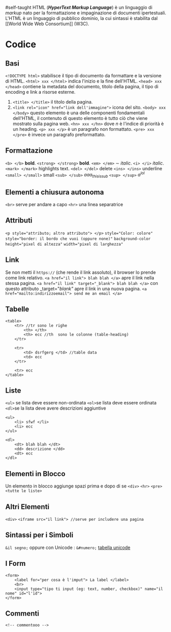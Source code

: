 #self-taught 
HTML (___HyperText Markup Language___) è un linguaggio di _markup_ nato per la formattazione e impaginazione di documenti ipertestuali.
L'HTML è un linguaggio di pubblico dominio, la cui sintassi è stabilita dal [[World Wide Web Consortium]] (W3C).
# Codice
## Basi
`<!DOCTYPE html>` stabilisce il tipo di documento da formattare e la versione di HTML.
`<html> xxx </html>` indica l'inizio e la fine dell'HTML.
`<head> xxx </head>` contiene la metadata del documento, titolo della pagina, il tipo di encoding e link a risorse esterne.
1. `<title> </title>` il titolo della pagina.
2. `<link rel="icon" href="link dell'immagine">` icona del sito.
`<body> xxx </body>` questo elemento è una delle componenti fondamentali dell'HTML, il contenuto di questo elemento è tutto ciò che viene mostrato sulla pagina web.
`<hn> xxx </hn>` dove $n$ è l'indice di priorità è un heading.
`<p> xxx </p>` è un paragrafo non formattato.
`<pre> xxx </pre>` è invece un paragrafo preformattato.
## Formattazione
`<b> </b>` __bold__.
`<strong> </strong>` __bold__.
`<em> </em>` $\sim$ _italic_.
`<i> </i>` _italic_.
`<mark> </mark>` highlights text.
`<del> </del>` delete
`<ins> </ins>` underline
`<small> </small>` small
`<sub> </sub>` $aaa_{this is sub}$ 
`<sup> </sup>` $a^{lol}$ 
## Elementi a chiusura autonoma
`<br>` serve per andare a capo
`<hr>` una linea separatrice
## Attributi
`<p style="attributo; altro attributo"> </p>` 
`style="Color: colore"` 
`style="border: il bordo che vuoi (oppure none)"` 
`background-color` 
`height="pixel di altezza"` 
`width="pixel di larghezza"` 
## Link
Se non metti il `https://` (che rende il link assoluto), il browser lo prende come link relativo.
`<a href="il link"> blah blah </a>` apre il link nella stessa pagina.
`<a href="il link" target="_blank"> blah blah </a>` con questo attributo _target="_blank"_ apre il link in una nuova pagina.
`<a href="mailto:indirizzoemail"> send me an email </a>`
## Tabelle
```
<table>
	<tr> //tr sono le righe
		<th> </th>
		<th> ecc //th  sono le colonne (table-heading)
	</tr>
	
	<tr>
		<td> dsrfgerg </td> //table data
		<td> ecc
	</tr>
	
	<tr> ecc
</table>
```
## Liste
`<ul>` se lista deve essere non-ordinata
`<ol>`se lista deve essere ordinata
`<dl>`se la lista deve avere descrizioni aggiuntive
```
<ul>
	<li> sfwf </li>
	<li> ecc
</ul>

<dl>
	<dt> blah blah </dt>
	<dd> descrizione </dd>
	<dt> ecc
</dl>
```
## Elementi in Blocco
Un elemento in blocco aggiunge spazi prima e dopo di se
`<div>` 
`<hr>` 
`<pre>` 
`<tutte le liste>` 
## Altri Elementi
`<div>` 
`<iframe src="il link"> //serve per includere una pagina` 
## Sintassi per i Simboli
`&il segno;` oppure con Unicode : `&#numero;` [tabella unicode](https://www.brescianet.com/appunti/vari/unicode.htm)
## I Form
```
<form>
	<label for="per cosa è l'imput"> La label </label>
	<br>
	<input type="tipo ti input (eg: text, number, checkbox)" name="il nome" id="l'id">
</form>
```
## Commenti
`<!-- commentooo -->` 